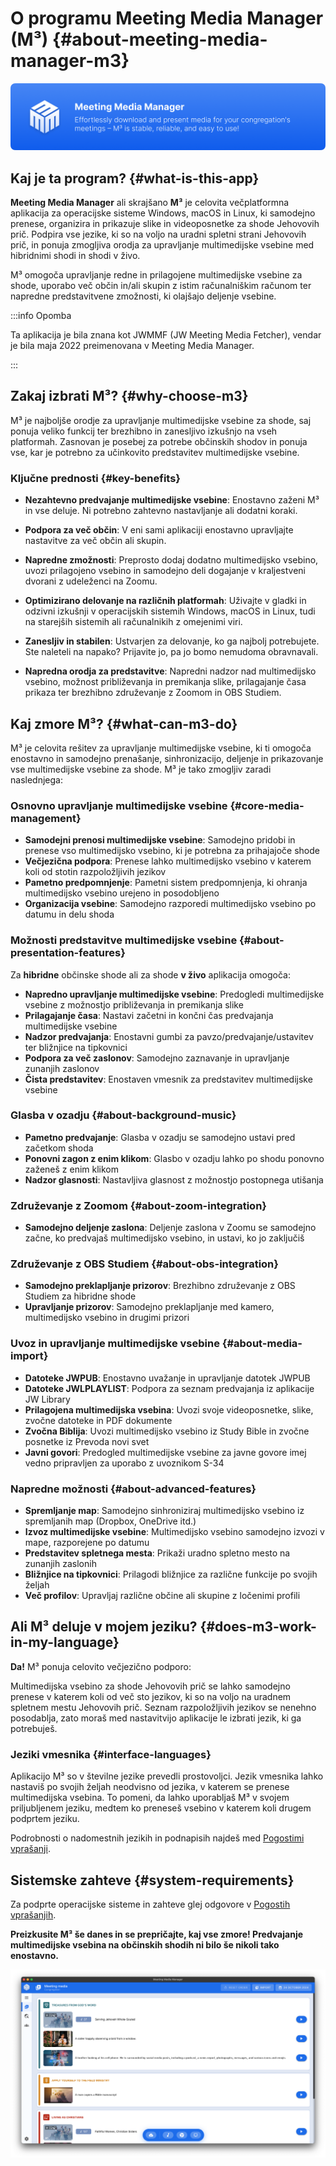 # O programu Meeting Media Manager (M³) {#about-meeting-media-manager-m3}

![M³ banner](./../assets/m3-banner.png)

## Kaj je ta program? {#what-is-this-app}

**Meeting Media Manager** ali skrajšano **M³** je celovita večplatformna aplikacija za operacijske sisteme Windows, macOS in Linux, ki samodejno prenese, organizira in prikazuje slike in videoposnetke za shode Jehovovih prič. Podpira vse jezike, ki so na voljo na uradni spletni strani Jehovovih prič, in ponuja zmogljiva orodja za upravljanje multimedijske vsebine med hibridnimi shodi in shodi v živo.

M³ omogoča upravljanje redne in prilagojene multimedijske vsebine za shode, uporabo več občin in/ali skupin z istim računalniškim računom ter napredne predstavitvene zmožnosti, ki olajšajo deljenje vsebine.

:::info Opomba

Ta aplikacija je bila znana kot JWMMF (JW Meeting Media Fetcher), vendar je bila maja 2022 preimenovana v Meeting Media Manager.

:::

## Zakaj izbrati M³? {#why-choose-m3}

M³ je najboljše orodje za upravljanje multimedijske vsebine za shode, saj ponuja veliko funkcij ter brezhibno in zanesljivo izkušnjo na vseh platformah. Zasnovan je posebej za potrebe občinskih shodov in ponuja vse, kar je potrebno za učinkovito predstavitev multimedijske vsebine.

### Ključne prednosti {#key-benefits}

- **Nezahtevno predvajanje multimedijske vsebine**: Enostavno zaženi M³ in vse deluje. Ni potrebno zahtevno nastavljanje ali dodatni koraki.

- **Podpora za več občin**: V eni sami aplikaciji enostavno upravljajte nastavitve za več občin ali skupin.

- **Napredne zmožnosti**: Preprosto dodaj dodatno multimedijsko vsebino, uvozi prilagojeno vsebino in samodejno deli dogajanje v kraljestveni dvorani z udeleženci na Zoomu.

- **Optimizirano delovanje na različnih platformah**: Uživajte v gladki in odzivni izkušnji v operacijskih sistemih Windows, macOS in Linux, tudi na starejših sistemih ali računalnikih z omejenimi viri.

- **Zanesljiv in stabilen**: Ustvarjen za delovanje, ko ga najbolj potrebujete. Ste naleteli na napako? Prijavite jo, pa jo bomo nemudoma obravnavali.

- **Napredna orodja za predstavitve**: Napredni nadzor nad multimedijsko vsebino, možnost približevanja in premikanja slike, prilagajanje časa prikaza ter brezhibno združevanje z Zoomom in OBS Studiem.

## Kaj zmore M³? {#what-can-m3-do}

M³ je celovita rešitev za upravljanje multimedijske vsebine, ki ti omogoča enostavno in samodejno prenašanje, sinhronizacijo, deljenje in prikazovanje vse multimedijske vsebine za shode. M³ je tako zmogljiv zaradi naslednjega:

### Osnovno upravljanje multimedijske vsebine {#core-media-management}

- **Samodejni prenosi multimedijske vsebine**: Samodejno pridobi in prenese vso multimedijsko vsebino, ki je potrebna za prihajajoče shode
- **Večjezična podpora**: Prenese lahko multimedijsko vsebino v katerem koli od stotin razpoložljivih jezikov
- **Pametno predpomnjenje**: Pametni sistem predpomnjenja, ki ohranja multimedijsko vsebino urejeno in posodobljeno
- **Organizacija vsebine**: Samodejno razporedi multimedijsko vsebino po datumu in delu shoda

### Možnosti predstavitve multimedijske vsebine {#about-presentation-features}

Za **hibridne** občinske shode ali za shode **v živo** aplikacija omogoča:

- **Napredno upravljanje multimedijske vsebine**: Predogledi multimedijske vsebine z možnostjo približevanja in premikanja slike
- **Prilagajanje časa**: Nastavi začetni in končni čas predvajanja multimedijske vsebine
- **Nadzor predvajanja**: Enostavni gumbi za pavzo/predvajanje/ustavitev ter bližnjice na tipkovnici
- **Podpora za več zaslonov**: Samodejno zaznavanje in upravljanje zunanjih zaslonov
- **Čista predstavitev**: Enostaven vmesnik za predstavitev multimedijske vsebine

### Glasba v ozadju {#about-background-music}

- **Pametno predvajanje**: Glasba v ozadju se samodejno ustavi pred začetkom shoda
- **Ponovni zagon z enim klikom**: Glasbo v ozadju lahko po shodu ponovno zaženeš z enim klikom
- **Nadzor glasnosti**: Nastavljiva glasnost z možnostjo postopnega utišanja

### Združevanje z Zoomom {#about-zoom-integration}

- **Samodejno deljenje zaslona**: Deljenje zaslona v Zoomu se samodejno začne, ko predvajaš multimedijsko vsebino, in ustavi, ko jo zaključiš

### Združevanje z OBS Studiem {#about-obs-integration}

- **Samodejno preklapljanje prizorov**: Brezhibno združevanje z OBS Studiem za hibridne shode
- **Upravljanje prizorov**: Samodejno preklapljanje med kamero, multimedijsko vsebino in drugimi prizori

### Uvoz in upravljanje multimedijske vsebine {#about-media-import}

- **Datoteke JWPUB**: Enostavno uvažanje in upravljanje datotek JWPUB
- **Datoteke JWLPLAYLIST**: Podpora za seznam predvajanja iz aplikacije JW Library
- **Prilagojena multimedijska vsebina**: Uvozi svoje videoposnetke, slike, zvočne datoteke in PDF dokumente
- **Zvočna Biblija**: Uvozi multimedijsko vsebino iz Study Bible in zvočne posnetke iz Prevoda novi svet
- **Javni govori**: Predogled multimedijske vsebine za javne govore imej vedno pripravljen za uporabo z uvoznikom S-34

### Napredne možnosti {#about-advanced-features}

- **Spremljanje map**: Samodejno sinhroniziraj multimedijsko vsebino iz spremljanih map (Dropbox, OneDrive itd.)
- **Izvoz multimedijske vsebine**: Multimedijsko vsebino samodejno izvozi v mape, razporejene po datumu
- **Predstavitev spletnega mesta**: Prikaži uradno spletno mesto na zunanjih zaslonih
- **Bližnjice na tipkovnici**: Prilagodi bližnjice za različne funkcije po svojih željah
- **Več profilov**: Upravljaj različne občine ali skupine z ločenimi profili

## Ali M³ deluje v mojem jeziku? {#does-m3-work-in-my-language}

**Da!** M³ ponuja celovito večjezično podporo:

Multimedijska vsebino za shode Jehovovih prič se lahko samodejno prenese v katerem koli od več sto jezikov, ki so na voljo na uradnem spletnem mestu Jehovovih prič. Seznam razpoložljivih jezikov se nenehno posodablja, zato moraš med nastavitvijo aplikacije le izbrati jezik, ki ga potrebuješ.

### Jeziki vmesnika {#interface-languages}

Aplikacijo M³ so v številne jezike prevedli prostovoljci. Jezik vmesnika lahko nastaviš po svojih željah neodvisno od jezika, v katerem se prenese multimedijska vsebina. To pomeni, da lahko uporabljaš M³ v svojem priljubljenem jeziku, medtem ko preneseš vsebino v katerem koli drugem podprtem jeziku.

Podrobnosti o nadomestnih jezikih in podnapisih najdeš med [Pogostimi vprašanji](faq#language-support).

## Sistemske zahteve {#system-requirements}

Za podprte operacijske sisteme in zahteve glej odgovore v [Pogostih vprašanjih](faq#technical-questions).

**Preizkusite M³ še danes in se prepričajte, kaj vse zmore! Predvajanje multimedijske vsebina na občinskih shodih ni bilo še nikoli tako enostavno.**

![M³ preview](./../assets/m3-preview.png)

